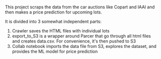 This project scraps the data from the car auctions like Copart and IAAI and then makes a price prediction for upcoming lots.

It is divided into 3 somewhat independent parts:
1. Crawler saves the HTML files with individual lots
2. export_to_S3 is a wrapper around Parcer that go through all html files and creates data.csv. For convenience, it's then pushed to S3
3. Collab notebook imports the data file from S3, explores the dataset, and provides the ML model for price prediction
